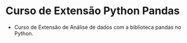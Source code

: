# Curso de Extensão Python Pandas
- Curso de Extensão de Análise de dados com a biblioteca pandas no Python.
 ##
